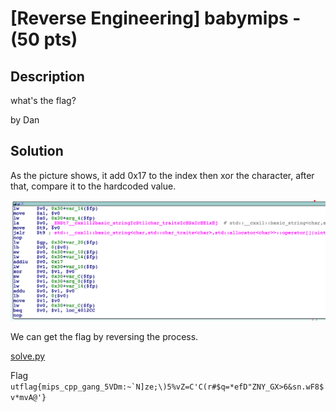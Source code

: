 # [Reverse Engineering] babymips - (50 pts)

## Description

what's the flag?

by Dan

## Solution

As the picture shows, it add 0x17 to the index then xor the character, after that, compare it to the hardcoded value.

![](check.png)

We can get the flag by reversing the process.

[solve.py](solve.py)

Flag ``utflag{mips_cpp_gang_5VDm:~`N]ze;\)5%vZ=C'C(r#$q=*efD"ZNY_GX>6&sn.wF8$v*mvA@'}``
